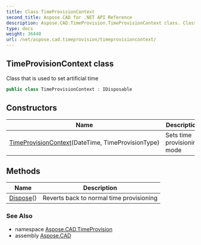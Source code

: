 ```yaml
---
title: Class TimeProvisionContext
second_title: Aspose.CAD for .NET API Reference
description: Aspose.CAD.TimeProvision.TimeProvisionContext class. Class that is used to set artificial time
type: docs
weight: 36440
url: /net/aspose.cad.timeprovision/timeprovisioncontext/
---
```

## TimeProvisionContext class

Class that is used to set artificial time

```csharp
public class TimeProvisionContext : IDisposable
```

## Constructors

| Name | Description |
| --- | --- |
| [TimeProvisionContext](timeprovisioncontext/)(DateTime, TimeProvisionType) | Sets time provisioning mode |

## Methods

| Name | Description |
| --- | --- |
| [Dispose](../../aspose.cad.timeprovision/timeprovisioncontext/dispose/)() | Reverts back to normal time provisioning |

### See Also

* namespace [Aspose.CAD.TimeProvision](../../aspose.cad.timeprovision/)
* assembly [Aspose.CAD](../../)



